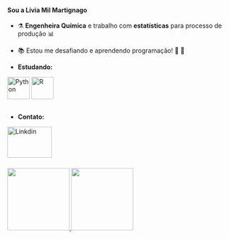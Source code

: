 #### Sou a Livia Mil Martignago


* :alembic: **Engenheira Química** e trabalho com **estatísticas** para processo de produção :bar_chart:

* :books: Estou me desafiando e aprendendo programação! :open_book: :seedling:


* **Estudando:**
<div style="display: inline_block">
  <img align="center" alt="Python" height="50" width="50" src="https://cdn.jsdelivr.net/gh/devicons/devicon/icons/python/python-original-wordmark.svg">
  <img align="center" alt="R" height="50" width="50" src="https://cdn.jsdelivr.net/gh/devicons/devicon/icons/r/r-original.svg">
</div><br>

* **Contato:**  
<div> 
  <a href="hhttps://www.linkedin.com/in/livia-mil/" target="_blank"><img align="center" alt="Linkdin" height="70" width="100" src="https://cdn.jsdelivr.net/gh/devicons/devicon/icons/linkedin/linkedin-original-wordmark.svg" target="_blank"></a> 
</div>  

###

 <div>
  <a href="https://github.com/LMilM">
  <img height="140em" src="https://github-readme-stats.vercel.app/api?username=LMilM&show_icons=true&theme=calm&include_all_commits=true&count_private=true"/>
  <img height="140em" src="https://github-readme-stats.vercel.app/api/top-langs/?username=LMilM&layout=compact&langs_count=7&theme=calm"/>
</div>
